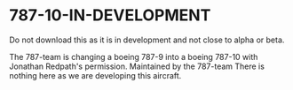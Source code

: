 # 787-10-IN-DEVELOPMENT
Do not download this as it is in development and not close to alpha or beta.

The 787-team is changing a boeing 787-9 into a boeing 787-10 with Jonathan Redpath's permission. Maintained by the 787-team
There is nothing here as we are developing this aircraft.
